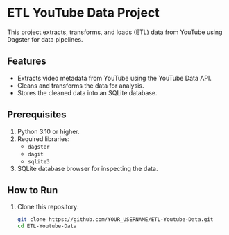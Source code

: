 # ETL YouTube Data Project

This project extracts, transforms, and loads (ETL) data from YouTube using Dagster for data pipelines.

## Features
- Extracts video metadata from YouTube using the YouTube Data API.
- Cleans and transforms the data for analysis.
- Stores the cleaned data into an SQLite database.

## Prerequisites
1. Python 3.10 or higher.
2. Required libraries:
   - `dagster`
   - `dagit`
   - `sqlite3`
3. SQLite database browser for inspecting the data.

## How to Run
1. Clone this repository:
   ```bash
   git clone https://github.com/YOUR_USERNAME/ETL-Youtube-Data.git
   cd ETL-Youtube-Data
